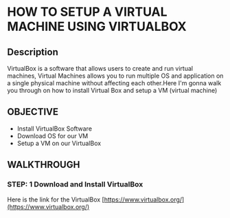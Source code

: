 # HOW TO SETUP A VIRTUAL MACHINE USING VIRTUALBOX
## Description
VirtualBox is a software that allows users to create and run virtual machines, Virtual Machines allows you to run multiple OS
and application on a single physical machine without affecting each other.Here
I'm gonna walk you through on how to install Virtual Box and setup a VM (virtual machine)

## OBJECTIVE
* Install VirtualBox Software
* Download OS for our VM
* Setup a VM on our VirtualBox

## WALKTHROUGH
### STEP: 1 Download and Install VirtualBox
Here is the link for the VirtualBox [https://www.virtualbox.org/](https://www.virtualbox.org/)
